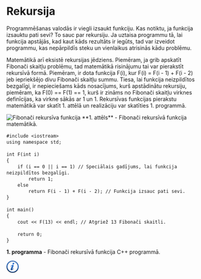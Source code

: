 # Rekursija

Programmēšanas valodās ir viegli izsaukt funkciju. Kas notiktu, ja funkcija izsauktu pati sevi? To sauc par rekursiju. Ja uztaisa programmu tā, lai funkcija apstājās, kad kaut kāds rezultāts ir iegūts, tad var izveidot programmu, kas nepārpildīs steku un vienlaikus atrisinās kādu problēmu.

Matemātikā arī eksistē rekursijas jēdziens. Piemēram, ja grib apskatīt Fibonači skaitļu problēmu, tad matemātikā risinājumu tai var pierakstīt rekursīvā formā. Piemēram, ir dota funkcija F(i), kur F(i) = F(i - 1) + F(i - 2) jeb iepriekšējo divu Fibonači skaitļu summu. Tiesa, lai funkcija neizpildītos bezgalīgi, ir nepieciešams kāds nosacījums, kurš apstādinātu rekursiju, piemēram, ka F(0) == F(1) == 1, kurš ir zināms no Fibonači skaitļu virknes definīcijas, ka virkne sākās ar 1 un 1. Rekursīvas funkcijas pierakstu matemātikā var skatīt 1. attēlā un realizāciju var skatīties 1. programmā.


<img alt="Fibonači rekursīva funkcija" src="/media/theory/rec_fib.gif" />
**1. attēls** - Fibonači rekursīvā funkcija matemātikā.


```
#include <iostream>
using namespace std;

int F(int i)
{
    if (i == 0 || i == 1) // Speciālais gadījums, lai funkcija neizpildītos bezgalīgi.
        return 1;
    else
        return F(i - 1) + F(i - 2); // Funkcija izsauc pati sevi.
}

int main()
{
    cout << F(13) << endl; // Atgriež 13 Fibonači skaitli.

    return 0;
}
```


**1. programma** - Fibonači rekursīvā funkcija C++ programmā.


<a href="http://en.wikipedia.org/wiki/Recursion_(computer_science)" target="_blank">![Vairāk informācija](/media/theory/information.png)</a>